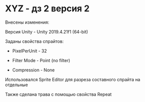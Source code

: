 # XYZ - дз 2 версия 2

Внесены изменения:

Версия Unity - Unity 2019.4.21f1 (64-bit)

Заданы свойства спрайтов:

- PixelPerUnit - 32

- Filter Mode - Point (no filter)

- Compression - None

Использовался Sprite Editor для разреза составного спрайта на отдельные

Также сделана трава с помощью свойства Repeat
